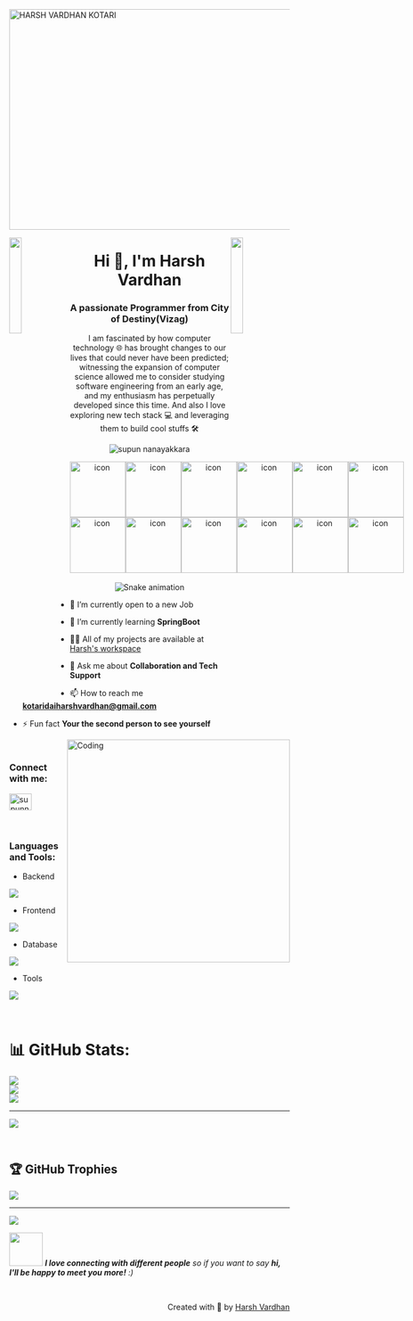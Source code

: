 <img width="1584" height="396" alt="HARSH VARDHAN KOTARI" src="https://github.com/user-attachments/assets/ea67ea89-3a5f-4202-a114-3975432bc021" />

<img align="left" src="https://user-images.githubusercontent.com/65187002/144930161-2f783401-8d27-4fdf-a2f7-cc0ba32f1f1f.gif" width="21%" style="display:inline;"><img align="right" src="https://user-images.githubusercontent.com/65187002/144930161-2f783401-8d27-4fdf-a2f7-cc0ba32f1f1f.gif" width="21%" style="display:inline;">

<h1 align="center">Hi 👋, I'm Harsh Vardhan</h1>
<h3 align="center">A passionate Programmer from City of Destiny(Vizag)</h3>
<p align="center">I am fascinated by how computer technology 🌐 has brought changes to our lives that could never have been predicted; witnessing the expansion of computer science allowed me to consider studying software engineering from an early age, and my enthusiasm has perpetually developed since this time. And also I love exploring new tech stack 💻 and leveraging them to build cool stuffs 🛠️</p>
<p align="center"> 
 <img src="https://komarev.com/ghpvc/?username=05HarshVardhan&label=Profile%20views&color=0e75b6&style=flat" alt="supun nanayakkara" /> 
<!--  <img src="https://img.shields.io/badge/Languages-Python | Java | PHP | Typescript | Node | React -green.svg" alt="supun nanayakkara's languages" /> -->
<!--  <img alt="Profile followers" src="https://img.shields.io/github/followers/supuna97"> -->
</p>

<div align="center">
<div style="display: flex; align-items: flex-start;">
 <img src="https://techstack-generator.vercel.app/java-icon.svg" alt="icon" width="100" height="100" />
 <img src="https://techstack-generator.vercel.app/cpp-icon.svg" alt="icon" width="100" height="100" />
 <img src="https://techstack-generator.vercel.app/python-icon.svg" alt="icon" width="100" height="100" />
 <img src="https://techstack-generator.vercel.app/js-icon.svg" alt="icon" width="100" height="100" />
 <img src="https://techstack-generator.vercel.app/ts-icon.svg" alt="icon" width="100" height="100" />
 <img src="https://techstack-generator.vercel.app/react-icon.svg" alt="icon" width="100" height="100" />
</div>

<div style="display: flex; align-items: flex-start;">
 <img src="https://techstack-generator.vercel.app/redux-icon.svg" alt="icon" width="100" height="100" />
 <img src="https://techstack-generator.vercel.app/restapi-icon.svg" alt="icon" width="100" height="100" />
 <img src="https://techstack-generator.vercel.app/github-icon.svg" alt="icon" width="100" height="100" />
 <img src="https://techstack-generator.vercel.app/nginx-icon.svg" alt="icon" width="100" height="100" />
 <img src="https://techstack-generator.vercel.app/mysql-icon.svg" alt="icon" width="100" height="100" />
 <img src="https://techstack-generator.vercel.app/prettier-icon.svg" alt="icon" width="100" height="100" />
</div>
</div>
<br>
<div align="center">
  <img src="https://profile-readme-generator.com/assets/snake.svg" alt="Snake animation" />
</div>

- 🔭 I’m currently open to a new Job

- 🌱 I’m currently learning **SpringBoot**

- 👨‍💻 All of my projects are available at [Harsh's workspace](https://github.com/05HarshaVardhan)

- 💬 Ask me about **Collaboration and Tech Support**

- 📫 How to reach me **kotaridaiharshvardhan@gmail.com**

- ⚡ Fun fact **Your the second person to see yourself**

<img align="right" alt="Coding" width="400" src="https://user-images.githubusercontent.com/74038190/229223263-cf2e4b07-2615-4f87-9c38-e37600f8381a.gif">
<br>
<h3 align="left">Connect with me:</h3>
<p align="left">
<a href="https://www.linkedin.com/in/k-sai-harsha-vardhan/" target="blank"><img align="center" src="https://raw.githubusercontent.com/rahuldkjain/github-profile-readme-generator/master/src/images/icons/Social/linked-in-alt.svg" alt="supunnanayakkara" height="30" width="40" /></a>

</p>
<br>

<!-- <img src="https://i.imgur.com/dBaSKWF.gif" height="20" width="100%"> -->

<h3 align="left">Languages and Tools:</h3>

- Backend
<p align="left">
  <a href="https://skillicons.dev">
    <img src="https://skillicons.dev/icons?i=java,nodejs,express,py,spring,fastapi,express,nestjs" />
  </a>
</p>

- Frontend
<p align="left">
  <a href="https://skillicons.dev">
    <img src="https://skillicons.dev/icons?i=html,css,tailwind,ts,js,react,nextjs,redux,materialui" />
  </a>
</p>

- Database
<p align="left">
  <a href="https://skillicons.dev">
    <img src="https://skillicons.dev/icons?i=mongodb,mysql,postgresql,supabase" />
  </a>
</p>

- Tools
<p align="left">
  <a href="https://skillicons.dev">
    <img src="https://skillicons.dev/icons?i=git,github,eclipse,idea,hibernate,vscode,postman,linux,netlify,vercel" />
  </a>
</p>

<br/>

<!-- <img src="https://i.imgur.com/dBaSKWF.gif" height="20" width="100%"> -->



<!-- <img src="https://i.imgur.com/dBaSKWF.gif" height="20" width="100%"> -->

# 📊 GitHub Stats:
![](https://github-readme-stats.vercel.app/api?username=05HarshaVardhan&theme=radical&hide_border=false&include_all_commits=false&count_private=false)<br/>
![](https://nirzak-streak-stats.vercel.app/?user=05HarshaVardhan&theme=radical&hide_border=false)<br/>
![](https://github-readme-stats.vercel.app/api/top-langs/?username=05HarshaVardhan&theme=radical&hide_border=false&include_all_commits=false&count_private=false&layout=compact)

---
[![](https://visitcount.itsvg.in/api?id=05HarshaVardhan&icon=0&color=0)](https://visitcount.itsvg.in)


<br>

## 🏆 GitHub Trophies
![](https://github-profile-trophy.vercel.app/?username=05HarshaVardhan&theme=radical&no-frame=false&no-bg=true&margin-w=4)

---
[![](https://visitcount.itsvg.in/api?id=05HarshaVardhan&icon=0&color=0)](https://visitcount.itsvg.in)


<!-- <img src="https://i.imgur.com/dBaSKWF.gif" height="20" width="100%"> -->

<!-- <h3 align="left">Activity:</h3>

![Supuna97's Graph](https://github-readme-activity-graph.vercel.app/graph?username=supuna97&custom_title=Supun's%20GitHub%20Activity%20Graph&bg_color=0D1117&color=7F3FBF&line=7F3FBF&point=7F3FBF&area_color=FFFFFF&title_color=FFFFFF&area=true)
<br><br>

<img src="https://i.imgur.com/dBaSKWF.gif" height="20" width="100%"> -->



<!-- <img src="https://i.imgur.com/dBaSKWF.gif" height="20" width="100%"> -->

<img src="https://media.giphy.com/media/LnQjpWaON8nhr21vNW/giphy.gif" width="60"> <em><b>I love connecting with different people</b> so if you want to say <b>hi, I'll be happy to meet you more!</b> :)</em>

<br>
<p align="right" > Created with 🧡 by <a href="https://github.com/05HarshaVardhan">Harsh Vardhan</a></p>
